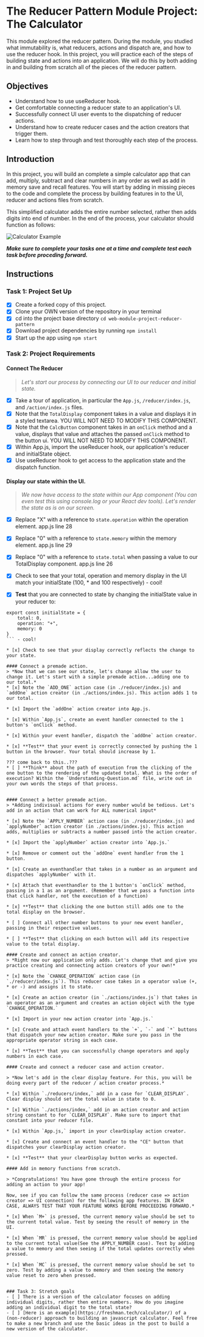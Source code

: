 # The Reducer Pattern Module Project: The Calculator

This module explored the reducer pattern. During the module, you studied what immutability is, what reducers, actions and dispatch are, and how to use the reducer hook. In this project, you will practice each of the steps of building state and actions into an application. We will do this by both adding in and building from scratch all of the pieces of the reducer pattern.

## Objectives
- Understand how to use useReducer hook.
- Get comfortable connecting a reducer state to an application's UI.
- Successfully connect UI user events to the dispatching of reducer actions.
- Understand how to create reducer cases and the action creators that trigger them.
- Learn how to step through and test thoroughly each step of the process.

## Introduction
In this project, you will build an complete a simple calculator app that can add, multiply, subtract and clear numbers in any order as well as add in memory save and recall features. You will start by adding in missing pieces to the code and complete the process by building features in to the UI, reducer and actions files from scratch.

This simplified calculator adds the entire number selected, rather then adds digits into end of number. In the end of the process, your calculator should function as follows:

![Calculator Example](project-goals.gif)

***Make sure to complete your tasks one at a time and complete test each task before proceding forward.***

## Instructions
### Task 1: Project Set Up
* [x] Create a forked copy of this project.
* [x] Clone your OWN version of the repository in your terminal
* [x] cd into the project base directory `cd web-module-project-reducer-pattern`
* [x] Download project dependencies by running `npm install`
* [x] Start up the app using `npm start`

### Task 2: Project Requirements
#### Connect The Reducer
> *Let's start our process by connecting our UI to our reducer and initial state.*
* [x] Take a tour of application, in particular the `App.js`, `/reducer/index.js`, and `/action/index.js` files.
* [x] Note that the `TotalDisplay` component takes in a value and displays it in a styled textarea. YOU WILL NOT NEED TO MODIFY THIS COMPONENT.
* [x] Note that the `CalcButton` component takes in an `onClick` method and a value, displays that value and attaches the passed `onClick` method to the button ui. YOU WILL NOT NEED TO MODIFY THIS COMPONENT.
* [x] Within App.js, import the useReducer hook, our application's reducer and initialState object.
* [x] Use useReducer hook to get access to the application state and the dispatch function.

#### Display our state within the UI.
> *We now have access to the state within our App component (You can even test this using console.log or your React dev tools). Let's render the state as is on our screen.*
* [x] Replace "X" with a reference to `state.operation` within the operation element.
app.js line 28

* [x] Replace "0" with a reference to `state.memory` within the memory element.
app.js line 29

* [x] Replace "0" with a reference to `state.total` when passing a value to our TotalDisplay component.
app.js line 26

* [x] Check to see that your total, operation and memory display in the UI match your initialState (100, * and 100 respectively) - cool!

* [x] **Test** that you are connected to state by changing the initialState value in your reducer to:
```
export const initialState = {
    total: 0,
    operation: "+",
    memory: 0
}
``` - cool!

* [x] Check to see that your display correctly reflects the change to your state.

#### Connect a premade action.
> *Now that we can see our state, let's change allow the user to change it. Let's start with a simple premade action...adding one to our total.*
* [x] Note the `ADD_ONE` action case (in ./reducer/index.js) and `addOne` action creator (in ./actions/index.js). This action adds 1 to our total.

* [x] Import the `addOne` action creator into App.js.

* [x] Within `App.js`, create an event handler connected to the 1 button's `onClick` method.

* [x] Within your event handler, dispatch the `addOne` action creator.

* [x] **Test** that your event is correctly connected by pushing the 1 button in the browser. Your total should increase by 1.

??? come back to this..???
* [ ] **Think** about the path of execution from the clicking of the one button to the rendering of the updated total. What is the order of execution? Within the `Understanding-Question.md` file, write out in your own words the steps of that process.


#### Connect a better premade action.
> *Adding indivisual actions for every number would be tedious. Let's add in an action that can work for ALL numerical input*

* [x] Note the `APPLY_NUMBER` action case (in ./reducer/index.js) and `applyNumber` action creator (in ./actions/index.js). This action adds, multiplies or subtracts a number passed into the action creator.

* [x] Import the `applyNumber` action creator into `App.js.`

* [x] Remove or comment out the `addOne` event handler from the 1 button.

* [x] Create an eventhandler that takes in a number as an argument and dispatches `applyNumber` with it.

* [x] Attach that eventhandler to the 1 button's `onClick` method, passing in a 1 as an argument. (Remember that we pass a function into that click handler, not the execution of a function)

* [x] **Test** that clicking the one button still adds one to the total display on the browser.

* [ ] Connect all other number buttons to your new event handler, passing in their respective values.

* [ ] **Test** that clicking on each button will add its respective value to the total display.

#### Create and connect an action creator.
> *Right now our application only adds. Let's change that and give you practice creating and connecting action creators of your own!*

* [x] Note the `CHANGE_OPERATION` action case (in `./reducer/index.js`). This reducer case takes in a operator value (+, * or -) and assigns it to state.

* [x] Create an action creator (in `./actions/index.js`) that takes in an operator as an argument and creates an action object with the type `CHANGE_OPERATION.`

* [x] Import in your new action creator into `App.js.`

* [x] Create and attach event handlers to the `+`, `-` and `*` buttons that dispatch your new action creator. Make sure you pass in the appropriate operator string in each case.

* [x] **Test** that you can successfully change operators and apply numbers in each case.

#### Create and connect a reducer case and action creator.

> *Now let's add in the clear display feature. For this, you will be doing every part of the reducer / action creator process.*

* [x] Within `./reducers/index,` add in a case for `CLEAR_DISPLAY`. Clear display should set the total value in state to 0.

* [x] Within `./actions/index,` add in an action creator and action string constant to for `CLEAR_DISPLAY`. Make sure to import that constant into your reducer file.

* [x] Within `App.js,` import in your clearDisplay action creator.

* [x] Create and connect an event handler to the "CE" button that dispatches your clearDisplay action creator.

* [x] **Test** that your clearDisplay button works as expected.

#### Add in memory functions from scratch.

> *Congratulations! You have gone through the entire process for adding an action to your app! 

Now, see if you can follow the same process (reducer case => action creator => UI connection) for the following app features. IN EACH CASE, ALWAYS TEST THAT YOUR FEATURE WORKS BEFORE PROCEEDING FORWARD.*

* [x] When `M+` is pressed, the current memory value should be set to the current total value. Test by seeing the result of memory in the UI.

* [x] When `MR` is pressed, the current memory value should be applied to the current total value(See the APPLY_NUMBER case). Test by adding a value to memory and then seeing if the total updates correctly when pressed.

* [x] When `MC` is pressed, the current memory value should be set to zero. Test by adding a value to memory and then seeing the memory value reset to zero when pressed.


### Task 3: Stretch goals
- [ ] There is a version of the calculator focuses on adding individual digits, rather then entire numbers. How do you imagine adding an individual digit to the total state?
- [ ] [Here is an example](https://freshman.tech/calculator/) of a (non-reducer) approach to building an javascript calculator. Feel free to make a new branch and use the basic ideas in the post to build a new version of the calculator.
